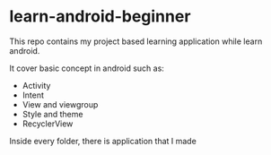 # learn-android-beginner

This repo contains my project based learning application while learn android.

It cover basic concept in android such as:
* Activity
* Intent
* View and viewgroup
* Style and theme
* RecyclerView

Inside every folder, there is application that I made
